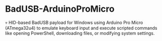 # BadUSB-ArduinoProMicro
💀 HID-based BadUSB payload for Windows using Arduino Pro Micro (ATmega32u4) to emulate keyboard input and execute scripted commands like opening PowerShell, downloading files, or modifying system settings.
